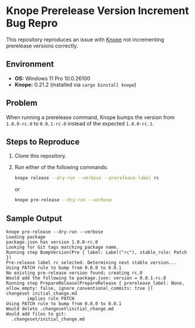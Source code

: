 # Knope Prerelease Version Increment Bug Repro

This repository reproduces an issue with [Knope](https://github.com/knope-dev/knope) not incrementing prerelease versions correctly.

## Environment

* **OS:** Windows 11 Pro 10.0.26100
* **Knope:** 0.21.2 (installed via `cargo binstall knope`)

## Problem

When running a prerelease command, Knope bumps the version from `1.0.0-rc.0` to
`0.0.1-rc.0` instead of the expected `1.0.0-rc.1`.

## Steps to Reproduce

1. Clone this repository.
2. Run either of the following commands:

   ```bash
   knope release --dry-run --verbose --prerelease-label rc
   ```

   or

   ```bash
   knope pre-release --dry-run --verbose
   ```

## Sample Output

```
knope pre-release --dry-run --verbose
Loading package
package.json has version 1.0.0-rc.0
Looking for Git tags matching package name.
Running step BumpVersion(Pre { label: Label("rc"), stable_rule: Patch })
Pre-release label rc selected. Determining next stable version...
Using PATCH rule to bump from 0.0.0 to 0.0.1
No existing pre-release version found; creating rc.0
Would add the following to package.json: version = 0.0.1-rc.0
Running step PrepareRelease(PrepareRelease { prerelease_label: None, allow_empty: false, ignore_conventional_commits: true })
changeset initial_change.md
        implies rule PATCH
Using PATCH rule to bump from 0.0.0 to 0.0.1
Would delete .changeset\initial_change.md
Would add files to git:
  .changeset/initial_change.md
```